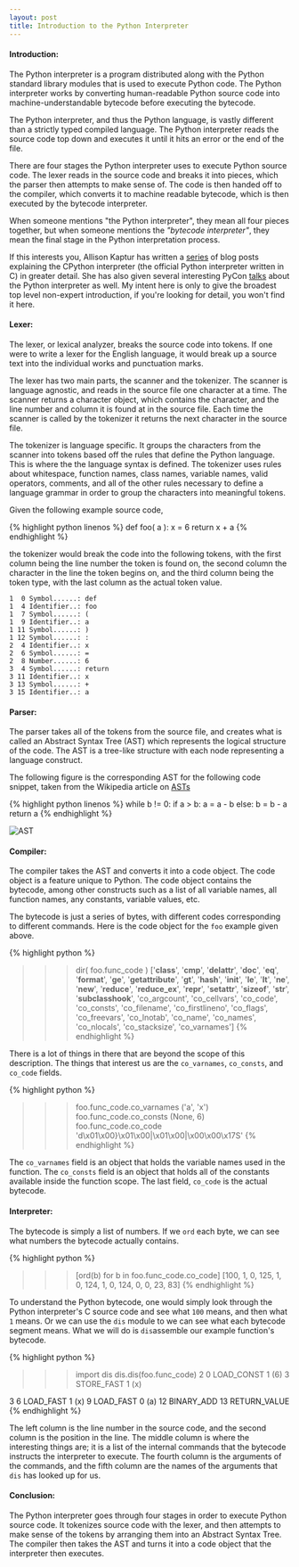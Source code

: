 ```yaml
---
layout: post
title: Introduction to the Python Interpreter
---
```


#### Introduction:

The Python interpreter is a program distributed along with the Python standard library modules that is used to execute Python code. The Python interpreter works by converting human-readable Python source code into machine-understandable bytecode before executing the bytecode.

The Python interpreter, and thus the Python language, is vastly different than a strictly typed compiled language. The Python interpreter reads the source code top down and executes it until it hits an error or the end of the file.

There are four stages the Python interpreter uses to execute Python source code. The lexer reads in the source code and breaks it into pieces, which the parser then attempts to make sense of. The code is then handed off to the compiler, which converts it to machine readable bytecode, which is then executed by the bytecode interpreter.

When someone mentions "the Python interpreter", they mean all four pieces together, but when someone mentions the *"bytecode interpreter"*, they mean the final stage in the Python interpretation process.

If this interests you, Allison Kaptur has written a [series](http://akaptur.com/blog/2013/11/15/introduction-to-the-python-interpreter/) of blog posts explaining the CPython interpreter (the official Python interpreter written in C) in greater detail. She has also given several interesting PyCon [talks](https://www.youtube.com/watch?v=HVUTjQzESeo) about the Python interpreter as well. My intent here is only to give the broadest top level non-expert introduction, if you're looking for detail, you won't find it here.

#### Lexer:

The lexer, or lexical analyzer, breaks the source code into tokens. If one were to write a lexer for the English language, it would break up a source text into the individual works and punctuation marks.

The lexer has two main parts, the scanner and the tokenizer. The scanner is language agnostic, and reads in the source file one character at a time. The scanner returns a character object, which contains the character, and the line number and column it is found at in the source file. Each time the scanner is called by the tokenizer it returns the next character in the source file.

The tokenizer is language specific. It groups the characters from the scanner into tokens based off the rules that define the Python language. This is where the the language syntax is defined. The tokenizer uses rules about whitespace, function names, class names, variable names, valid operators, comments, and all of the other rules necessary to define a language grammar in order to group the characters into meaningful tokens.

Given the following example source code,

{% highlight python linenos %}
def foo( a ):
    x = 6
    return x + a
{% endhighlight %}

the tokenizer would break the code into the following tokens, with the first column being the line number the token is found on, the second column the character in the line the token begins on, and the third column being the token type, with the last column as the actual token value.

```
1  0 Symbol......: def
1  4 Identifier..: foo
1  7 Symbol......: (
1  9 Identifier..: a
1 11 Symbol......: )
1 12 Symbol......: :
2  4 Identifier..: x
2  6 Symbol......: =
2  8 Number......: 6
3  4 Symbol......: return
3 11 Identifier..: x
3 13 Symbol......: +
3 15 Identifier..: a
```

#### Parser:

The parser takes all of the tokens from the source file, and creates what is called an Abstract Syntax Tree (AST) which represents the logical structure of the code. The AST is a tree-like structure with each node representing a language construct.

The following figure is the corresponding AST for the following code snippet, taken from the Wikipedia article on [ASTs](https://en.wikipedia.org/wiki/Abstract_syntax_tree)

{% highlight python linenos %}
while b != 0:
  if a > b:
    a = a - b
  else:
    b = b - a
return a
{% endhighlight %}

![AST](https://upload.wikimedia.org/wikipedia/commons/thumb/c/c7/Abstract_syntax_tree_for_Euclidean_algorithm.svg/400px-Abstract_syntax_tree_for_Euclidean_algorithm.svg.png)


#### Compiler:

The compiler takes the AST and converts it into a code object. The code object is a feature unique to Python. The code object contains the bytecode, among other constructs such as a list of all variable names, all function names, any constants, variable values, etc.

The bytecode is just a series of bytes, with different codes corresponding to different commands. Here is the code object for the `foo` example given above.

{% highlight python %}
>>> dir( foo.func_code )
['__class__', '__cmp__', '__delattr__', '__doc__', '__eq__',
'__format__', '__ge__', '__getattribute__', '__gt__', '__hash__',
'__init__', '__le__', '__lt__', '__ne__', '__new__', '__reduce__',
'__reduce_ex__', '__repr__', '__setattr__', '__sizeof__',
'__str__', '__subclasshook__', 'co_argcount', 'co_cellvars',
'co_code', 'co_consts', 'co_filename', 'co_firstlineno',
'co_flags', 'co_freevars', 'co_lnotab', 'co_name', 'co_names',
'co_nlocals', 'co_stacksize', 'co_varnames']
{% endhighlight %}

There is a lot of things in there that are beyond the scope of this description. The things that interest us are the `co_varnames`, `co_consts`, and `co_code` fields.

{% highlight python %}
>>> foo.func_code.co_varnames
('a', 'x')
>>> foo.func_code.co_consts
(None, 6)
>>> foo.func_code.co_code
'd\x01\x00}\x01\x00|\x01\x00|\x00\x00\x17S'
{% endhighlight %}

The `co_varnames` field is an object that holds the variable names used in the function. The `co_consts` field is an object that holds all of the constants available inside the function scope. The last field, `co_code` is the actual bytecode.

#### Interpreter:

The bytecode is simply a list of numbers. If we `ord` each byte, we can see what numbers the bytecode actually contains.

{% highlight python %}
>>> [ord(b) for b in foo.func_code.co_code]
[100, 1, 0, 125, 1, 0, 124, 1, 0, 124, 0, 0, 23, 83]
{% endhighlight %}

To understand the Python bytecode, one would simply look through the Python interpreter's C source code and see what `100` means, and then what `1` means. Or we can use the `dis` module to we can see what each bytecode segment means. What we will do is `dis`assemble our example function's bytecode.

{% highlight python %}
>>> import dis
>>> dis.dis(foo.func_code)
  2           0 LOAD_CONST               1 (6)
              3 STORE_FAST               1 (x)

  3           6 LOAD_FAST                1 (x)
              9 LOAD_FAST                0 (a)
             12 BINARY_ADD
             13 RETURN_VALUE
{% endhighlight %}

The left column is the line number in the source code, and the second column is the position in the line. The middle column is where the interesting things are; it is a list of the internal commands that the bytecode instructs the interpreter to execute. The fourth column is the arguments of the commands, and the fifth column are the names of the arguments that `dis` has looked up for us.

#### Conclusion:

The Python interpreter goes through four stages in order to execute Python source code. It tokenizes source code with the lexer, and then attempts to make sense of the tokens by arranging them into an Abstract Syntax Tree. The compiler then takes the AST and turns it into a code object that the interpreter then executes.
